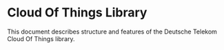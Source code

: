 # Cloud Of Things Library

This document describes structure and features of the Deutsche Telekom Cloud 
Of Things library.

